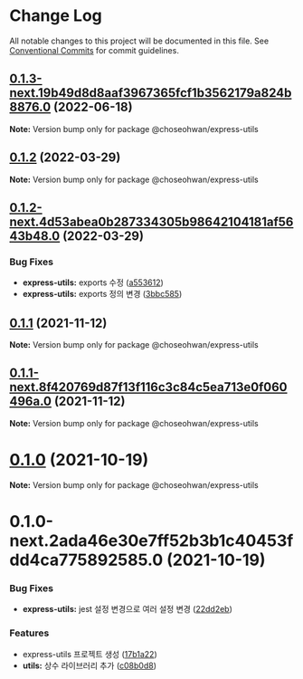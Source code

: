 # Change Log

All notable changes to this project will be documented in this file.
See [Conventional Commits](https://conventionalcommits.org) for commit guidelines.

## [0.1.3-next.19b49d8d8aaf3967365fcf1b3562179a824b8876.0](https://github.com/ChoSeoHwan/library/compare/@choseohwan/express-utils@0.1.2...@choseohwan/express-utils@0.1.3-next.19b49d8d8aaf3967365fcf1b3562179a824b8876.0) (2022-06-18)

**Note:** Version bump only for package @choseohwan/express-utils





## [0.1.2](https://github.com/ChoSeoHwan/library/compare/@choseohwan/express-utils@0.1.2-next.4d53abea0b287334305b98642104181af5643b48.0...@choseohwan/express-utils@0.1.2) (2022-03-29)

**Note:** Version bump only for package @choseohwan/express-utils





## [0.1.2-next.4d53abea0b287334305b98642104181af5643b48.0](https://github.com/ChoSeoHwan/library/compare/@choseohwan/express-utils@0.1.1...@choseohwan/express-utils@0.1.2-next.4d53abea0b287334305b98642104181af5643b48.0) (2022-03-29)


### Bug Fixes

* **express-utils:** exports 수정 ([a553612](https://github.com/ChoSeoHwan/library/commit/a5536121e2de5e9524c5dde2b3e5e524a8be82b7))
* **express-utils:** exports 정의 변경 ([3bbc585](https://github.com/ChoSeoHwan/library/commit/3bbc585908dc3eff0ca12d0362e2832e397961b8))





## [0.1.1](https://github.com/ChoSeoHwan/library/compare/@choseohwan/express-utils@0.1.1-next.8f420769d87f13f116c3c84c5ea713e0f060496a.0...@choseohwan/express-utils@0.1.1) (2021-11-12)

**Note:** Version bump only for package @choseohwan/express-utils





## [0.1.1-next.8f420769d87f13f116c3c84c5ea713e0f060496a.0](https://github.com/ChoSeoHwan/library/compare/@choseohwan/express-utils@0.1.0...@choseohwan/express-utils@0.1.1-next.8f420769d87f13f116c3c84c5ea713e0f060496a.0) (2021-11-12)

**Note:** Version bump only for package @choseohwan/express-utils





# [0.1.0](https://github.com/ChoSeoHwan/library/compare/@choseohwan/express-utils@0.1.0-next.2ada46e30e7ff52b3b1c40453fdd4ca775892585.0...@choseohwan/express-utils@0.1.0) (2021-10-19)

**Note:** Version bump only for package @choseohwan/express-utils





# 0.1.0-next.2ada46e30e7ff52b3b1c40453fdd4ca775892585.0 (2021-10-19)


### Bug Fixes

* **express-utils:** jest 설정 변경으로 여러 설정 변경 ([22dd2eb](https://github.com/ChoSeoHwan/library/commit/22dd2eb65f74c052674ae57fd13b45225fde5fff))


### Features

* express-utils 프로젝트 생성 ([17b1a22](https://github.com/ChoSeoHwan/library/commit/17b1a22d24607cb34123604c44c6dfd4c13717a5))
* **utils:** 상수 라이브러리 추가 ([c08b0d8](https://github.com/ChoSeoHwan/library/commit/c08b0d83040cdff398ccd3dcb3eb7556aea004c6))
